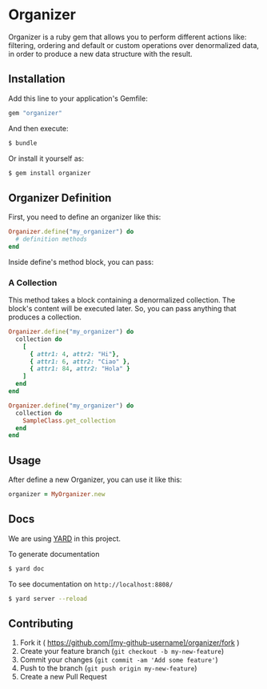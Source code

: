 # Organizer

Organizer is a ruby gem that allows you to perform different actions like: filtering, ordering and default or custom operations over denormalized data, in order to produce a new data structure with the result.

## Installation

Add this line to your application's Gemfile:

```ruby
gem "organizer"
```

And then execute:

```bash
$ bundle
```

Or install it yourself as:

```bash
$ gem install organizer
```

## Organizer Definition

First, you need to define an organizer like this:

```ruby
Organizer.define("my_organizer") do
  # definition methods
end
```

Inside define's method block, you can pass:

### A Collection

This method takes a block containing a denormalized collection. The block's content will be executed later. So, you can pass anything that produces a collection.

```ruby
Organizer.define("my_organizer") do
  collection do
    [
      { attr1: 4, attr2: "Hi"},
      { attr1: 6, attr2: "Ciao" },
      { attr1: 84, attr2: "Hola" }
    ]
  end
end
```

```ruby
Organizer.define("my_organizer") do
  collection do
    SampleClass.get_collection
  end
end
```

## Usage

After define a new Organizer, you can use it like this:

```ruby
organizer = MyOrganizer.new
```

## Docs

We are using [YARD](http://yardoc.org/) in this project.

To generate documentation

```bash
$ yard doc
```

To see documentation on `http://localhost:8808/`

```bash
$ yard server --reload
```

## Contributing

1. Fork it ( https://github.com/[my-github-username]/organizer/fork )
2. Create your feature branch (`git checkout -b my-new-feature`)
3. Commit your changes (`git commit -am 'Add some feature'`)
4. Push to the branch (`git push origin my-new-feature`)
5. Create a new Pull Request
